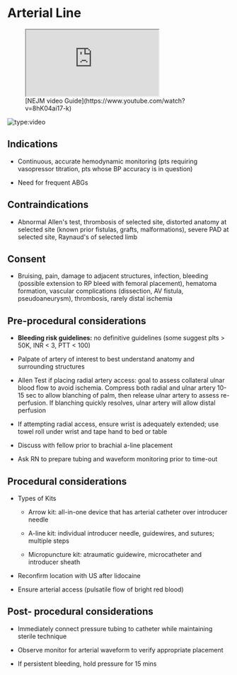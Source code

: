 # Arterial Line

<figure markdown>
  <iframe src="https://www.youtube.com/embed/8hK04ai17-k" allowfullscreen></iframe>
  <figcaption>[NEJM video Guide](https://www.youtube.com/watch?v=8hK04ai17-k)</figcaption>
</figure>

![type:video](https://www.youtube.com/embed/8hK04ai17-k)

## Indications

- Continuous, accurate hemodynamic monitoring (pts requiring
    vasopressor titration, pts whose BP accuracy is in question)

- Need for frequent ABGs

## Contraindications

- Abnormal Allen's test, thrombosis of selected site, distorted
    anatomy at selected site (known prior fistulas, grafts,
    malformations), severe PAD at selected site, Raynaud's of selected
    limb

## Consent

- Bruising, pain, damage to adjacent structures, infection, bleeding
    (possible extension to RP bleed with femoral placement), hematoma
    formation, vascular complications (dissection, AV fistula,
    pseudoaneurysm), thrombosis, rarely distal ischemia

## Pre-procedural considerations

- **Bleeding risk guidelines:** no definitive guidelines (some suggest
    plts > 50K, INR < 3, PTT < 100)

- Palpate of artery of interest to best understand anatomy and
    surrounding structures

- Allen Test if placing radial artery access: goal to assess
    collateral ulnar blood flow to avoid ischemia. Compress both radial
    and ulnar artery 10-15 sec to allow blanching of palm, then release
    ulnar artery to assess re-perfusion. If blanching quickly resolves,
    ulnar artery will allow distal perfusion

- If attempting radial access, ensure wrist is adequately extended;
    use towel roll under wrist and tape hand to bed or table

- Discuss with fellow prior to brachial a-line placement

- Ask RN to prepare tubing and waveform monitoring prior to time-out

## Procedural considerations

- Types of Kits

    - Arrow kit: all-in-one device that has arterial catheter over
        introducer needle

    - A-line kit: individual introducer needle, guidewires, and sutures;
        multiple steps

    - Micropuncture kit: atraumatic guidewire, microcatheter and
        introducer sheath

- Reconfirm location with US after lidocaine

- Ensure arterial access (pulsatile flow of bright red blood)

## Post- procedural considerations

- Immediately connect pressure tubing to catheter while maintaining
    sterile technique

- Observe monitor for arterial waveform to verify appropriate
    placement

- If persistent bleeding, hold pressure for 15 mins
